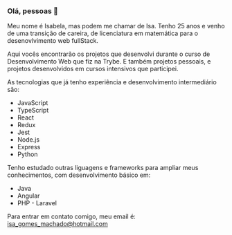 ### Olá, pessoas 👋

Meu nome é Isabela, mas podem me chamar de Isa. Tenho 25 anos e venho de uma transição de careira, de licenciatura em matemática para o desenovlvimento web fullStack.

Aqui vocês encontrarão os projetos que desenvolvi durante o curso de Desenvolvimento Web que fiz na Trybe. E também projetos pessoais, e projetos desenvolvidos em cursos intensivos que participei.

As tecnologias que já tenho experiência e desenvolvimento intermediário são:
* JavaScript
* TypeScript
* React
* Redux
* Jest
* Node.js
* Express
* Python

Tenho estudado outras liguagens e frameworks para ampliar meus conhecimentos, com desenvolvimento básico em:
* Java
* Angular
* PHP - Laravel

Para entrar em contato comigo, meu email é: isa_gomes_machado@hotmail.com

